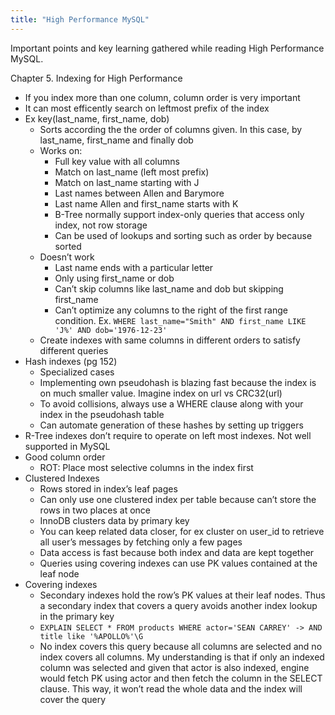 ```yaml
---
title: "High Performance MySQL"
---
```


Important points and key learning gathered while reading High Performance MySQL.

Chapter 5. Indexing for High Performance
- If you index more than one column, column order is very important
- It can most efficently search on leftmost prefix of the index
- Ex key(last_name, first_name, dob)
    - Sorts according the the order of columns given. In this case, by last_name, first_name and finally dob
    - Works on:
        - Full key value with all columns
        - Match on last_name (left most prefix)
        - Match on last_name starting with J
        - Last names between Allen and Barymore
        - Last name Allen and first_name starts with K
        - B-Tree normally support index-only queries that access only index, not row storage
        - Can be used of lookups and sorting such as order by because sorted
    - Doesn’t work
        - Last name ends with a particular letter
        - Only using first_name or dob
        - Can’t skip columns like last_name and dob but skipping first_name
        - Can’t optimize any columns to the right of the first range condition. Ex. `WHERE last_name="Smith" AND first_name LIKE 'J%' AND dob='1976-12-23'` 
    - Create indexes with same columns in different orders to satisfy different queries
- Hash indexes (pg 152)
    - Specialized cases
    - Implementing own pseudohash is blazing fast because the index is on much smaller value. Imagine index on url vs CRC32(url)
    - To avoid collisions, always use a WHERE clause along with your index in the pseudohash table
    - Can automate generation of these hashes by setting up triggers
- R-Tree indexes don’t require to operate on left most indexes. Not well supported in MySQL
- Good column order
    - ROT: Place most selective columns in the index first
- Clustered Indexes
    - Rows stored in index’s leaf pages
    - Can only use one clustered index per table because can’t store the rows in two places at once
    - InnoDB clusters data by primary key
    - You can keep related data closer, for ex cluster on user_id to retrieve all user’s messages by fetching only a few pages
    - Data access is fast because both index and data are kept together
    - Queries using covering indexes can use PK values contained at the leaf node
- Covering indexes
    - Secondary indexes hold the row’s PK values at their leaf nodes. Thus a secondary index that covers a query avoids another index lookup in the primary key
    - `EXPLAIN SELECT * FROM products WHERE actor='SEAN CARREY' -> AND title like '%APOLLO%'\G`
    - No index covers this query because all columns are selected and no index covers all columns. My understanding is that if only an indexed column was selected and given that actor is also indexed, engine would fetch PK using actor and then fetch the column in the SELECT clause. This way, it won’t read the whole data and the index will cover the query 
